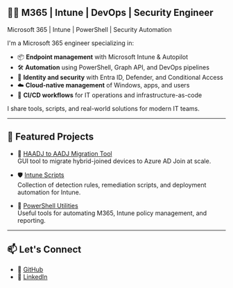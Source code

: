 ## 🧑‍💻 M365 | Intune | DevOps | Security Engineer
Microsoft 365 | Intune | PowerShell | Security Automation

I'm a Microsoft 365 engineer specializing in:

- 📦 **Endpoint management** with Microsoft Intune & Autopilot  
- 🛠 **Automation** using PowerShell, Graph API, and DevOps pipelines  
- 🔐 **Identity and security** with Entra ID, Defender, and Conditional Access  
- ☁️ **Cloud-native management** of Windows, apps, and users  
- 🚀 **CI/CD workflows** for IT operations and infrastructure-as-code  

I share tools, scripts, and real-world solutions for modern IT teams.

---

## 🚀 Featured Projects

- 🔄 [HAADJ to AADJ Migration Tool](https://github.com/MrOlof/HAADJ-to-AADJ-Migration-Tool)  
  GUI tool to migrate hybrid-joined devices to Azure AD Join at scale.

- 🛡️ [Intune Scripts](https://github.com/MrOlof/Intune)  
  Collection of detection rules, remediation scripts, and deployment automation for Intune.

- 🔧 [PowerShell Utilities](https://github.com/MrOlof/Powershell)  
  Useful tools for automating M365, Intune policy management, and reporting.

---

## 📫 Let's Connect
- 🔗 [GitHub](https://github.com/MrOlof)
- 🔗 [LinkedIn](https://www.linkedin.com/in/kosta-wadenfalk/)
